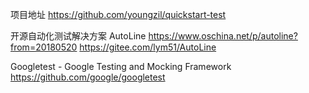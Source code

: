 项目地址
https://github.com/youngzil/quickstart-test



开源自动化测试解决方案 AutoLine
https://www.oschina.net/p/autoline?from=20180520
https://gitee.com/lym51/AutoLine


Googletest - Google Testing and Mocking Framework
https://github.com/google/googletest


